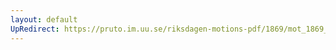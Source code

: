 ```yaml
---
layout: default
UpRedirect: https://pruto.im.uu.se/riksdagen-motions-pdf/1869/mot_1869__ak__14/mot_1869__ak__14-001.pdf
---
```


